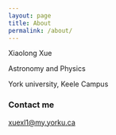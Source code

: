```yaml
---
layout: page
title: About
permalink: /about/
---
```


Xiaolong Xue

Astronomy and Physics

York university, Keele Campus

### Contact me

[xuexl1@my.yorku.ca](mailto:xuexl1@my.yorku.ca)
